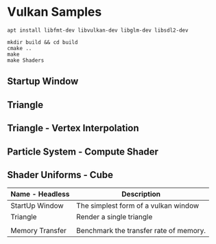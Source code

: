 # Vulkan Samples #

```
apt install libfmt-dev libvulkan-dev libglm-dev libsdl2-dev
```


```
mkdir build && cd build
cmake ..
make
make Shaders
```

## Startup Window ##

## Triangle ## 

## Triangle - Vertex Interpolation ##

## Particle System - Compute Shader ##

##  Shader Uniforms - Cube ##

| Name - Headless | Description |
| --- | --- |
| StartUp Window | The simplest form of a vulkan window |
| Triangle | Render a single triangle |
| | |
| Memory Transfer     | Benchmark the transfer rate of memory.    |
